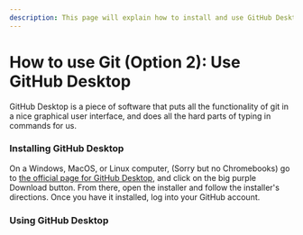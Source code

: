 ```yaml
---
description: This page will explain how to install and use GitHub Desktop.
---
```


# How to use Git (Option 2): Use GitHub Desktop

GitHub Desktop is a piece of software that puts all the functionality of git in a nice graphical user interface, and does all the hard parts of typing in commands for us.

### Installing GitHub Desktop

On a Windows, MacOS, or Linux computer, (Sorry but no Chromebooks) go to [the official page for GitHub Desktop](https://desktop.github.com/), and click on the big purple Download button. From there, open the installer and follow the installer's directions. Once you have it installed, log into your GitHub account.

### Using GitHub Desktop

